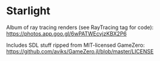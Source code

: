 # Starlight

Album of ray tracing renders (see RayTracing tag for code): https://photos.app.goo.gl/6wPATWEcvjzKBX2P6

Includes SDL stuff ripped from MIT-licensed GameZero: https://github.com/aviks/GameZero.jl/blob/master/LICENSE